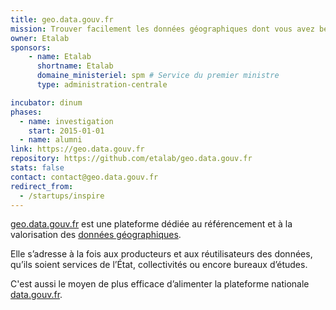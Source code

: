 ```yaml
---
title: geo.data.gouv.fr
mission: Trouver facilement les données géographiques dont vous avez besoin
owner: Etalab
sponsors: 
    - name: Etalab
      shortname: Etalab
      domaine_ministeriel: spm # Service du premier ministre
      type: administration-centrale

incubator: dinum
phases:
  - name: investigation
    start: 2015-01-01
  - name: alumni
link: https://geo.data.gouv.fr
repository: https://github.com/etalab/geo.data.gouv.fr
stats: false
contact: contact@geo.data.gouv.fr
redirect_from:
  - /startups/inspire
---
```


[geo.data.gouv.fr](https://geo.data.gouv.fr) est une plateforme dédiée au référencement et à la valorisation des [données géographiques](https://fr.wikipedia.org/wiki/Information_g%C3%A9ographique).

Elle s’adresse à la fois aux producteurs et aux réutilisateurs des données, qu’ils soient services de l’État, collectivités ou encore bureaux d’études.

C'est aussi le moyen de plus efficace d’alimenter la plateforme nationale [data.gouv.fr](https://www.data.gouv.fr).

